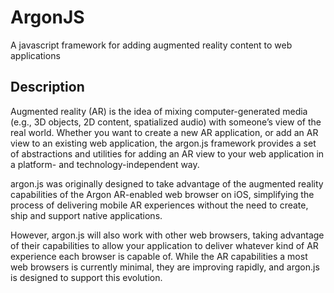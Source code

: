 # ArgonJS
A javascript framework for adding augmented reality content to web applications

## Description
Augmented reality (AR) is the idea of mixing computer-generated media (e.g., 3D objects, 2D content, spatialized audio) with someone’s view of the real world. Whether you want to create a new AR application, or add an AR view to an existing web application, the argon.js framework provides a set of abstractions and utilities for adding an AR view to your web application in a platform- and technology-independent way.

argon.js was originally designed to take advantage of the augmented reality capabilities of the Argon AR-enabled web browser on iOS, simplifying the process of delivering mobile AR experiences without the need to create, ship and support native applications.

However, argon.js will also work with other web browsers, taking advantage of their capabilities to allow your application to deliver whatever kind of AR experience each browser is capable of. While the AR capabilities a most web browsers is currently minimal, they are improving rapidly, and argon.js is designed to support this evolution.

